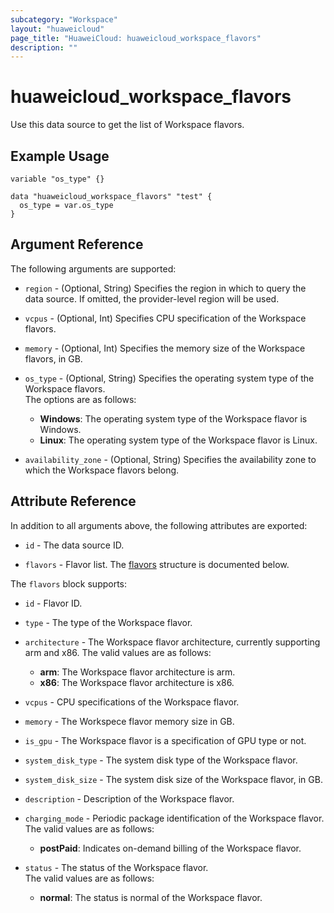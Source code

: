 ```yaml
---
subcategory: "Workspace"
layout: "huaweicloud"
page_title: "HuaweiCloud: huaweicloud_workspace_flavors"
description: ""
---
```


# huaweicloud_workspace_flavors

Use this data source to get the list of Workspace flavors.

## Example Usage

```hcl
variable "os_type" {}

data "huaweicloud_workspace_flavors" "test" {
  os_type = var.os_type
}
```

## Argument Reference

The following arguments are supported:

* `region` - (Optional, String) Specifies the region in which to query the data source.
  If omitted, the provider-level region will be used.

* `vcpus` - (Optional, Int) Specifies CPU specification of the Workspace flavors.

* `memory` - (Optional, Int) Specifies the memory size of the Workspace flavors, in GB.

* `os_type` - (Optional, String) Specifies the operating system type of the Workspace flavors.  
  The options are as follows:
  + **Windows**: The operating system type of the Workspace flavor is Windows.
  + **Linux**: The operating system type of the Workspace flavor is Linux.

* `availability_zone` - (Optional, String) Specifies the availability zone to which the Workspace flavors belong.

## Attribute Reference

In addition to all arguments above, the following attributes are exported:

* `id` - The data source ID.

* `flavors` - Flavor list.
  The [flavors](#workspace_flavors) structure is documented below.

<a name="workspace_flavors"></a>
The `flavors` block supports:

* `id` - Flavor ID.

* `type` - The type of the Workspace flavor.

* `architecture` - The Workspace flavor architecture, currently supporting arm and x86.
   The valid values are as follows:
  + **arm**: The Workspace flavor architecture is arm.
  + **x86**: The Workspace flavor architecture is x86.

* `vcpus` - CPU specifications of the Workspace flavor.

* `memory` - The Workspece flavor memory size in GB.

* `is_gpu` - The Workspace flavor is a specification of GPU type or not.

* `system_disk_type` - The system disk type of the Workspace flavor.

* `system_disk_size` - The system disk size of the Workspace flavor, in GB.

* `description` - Description of the Workspace flavor.

* `charging_mode` - Periodic package identification of the Workspace flavor.
  The valid values are as follows:
  + **postPaid**: Indicates on-demand billing of the Workspace flavor.

* `status` - The status of the Workspace flavor.  
  The valid values are as follows:
  + **normal**: The status is normal of the Workspace flavor.
